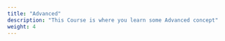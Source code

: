 ```yaml
---
title: "Advanced"
description: "This Course is where you learn some Advanced concept"
weight: 4
---
```

